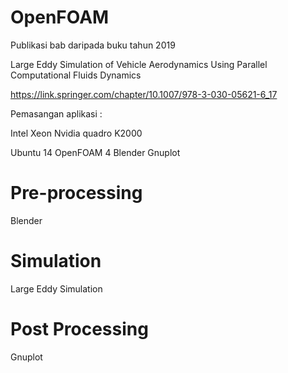 # OpenFOAM

Publikasi bab daripada buku tahun 2019

Large Eddy Simulation of Vehicle Aerodynamics Using Parallel Computational Fluids Dynamics

https://link.springer.com/chapter/10.1007/978-3-030-05621-6_17

Pemasangan aplikasi :

Intel Xeon
Nvidia quadro K2000

Ubuntu 14
OpenFOAM 4
Blender
Gnuplot

Pre-processing
==============

Blender


Simulation
==========

Large Eddy Simulation


Post Processing
===============

Gnuplot
